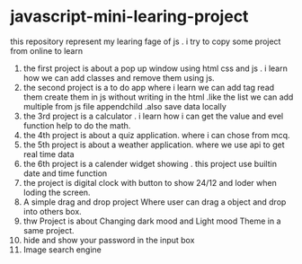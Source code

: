 # javascript-mini-learing-project
this repository represent my learing fage of js . i try to copy some project from online to learn
1. the first project is about a pop up window using html css and js . i learn how we can add classes and remove them using js.
2. the second project is a to do app where i learn we can add tag read them create them in js without writing in the html .like the list we can add multiple from js file appendchild .also save data locally
3. the 3rd project is a calculator . i learn how i can get the value and evel function help to do the math.
4. the 4th project is about a quiz application. where i can chose from mcq.
5. the 5th project is about a weather application. where we use api to get real time data
6. the 6th project is a calender widget showing . this project  use builtin date and time function
7. the project is digital clock with button to show 24/12 and loder when loding the screen.
8. A simple drag and drop project Where user can drag a object and drop into others box. 
9. thw Project is about Changing dark mood and Light mood Theme in a same project. 
10. hide and show your password in the input box
11. Image search engine 
